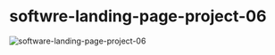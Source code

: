 # softwre-landing-page-project-06
![software-landing-page-project-06](https://user-images.githubusercontent.com/119594701/206740602-b86fc156-21ff-4324-99d5-7a0dd3ede5a6.jpg)

